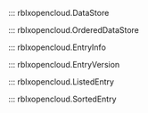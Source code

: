::: rblxopencloud.DataStore

::: rblxopencloud.OrderedDataStore

::: rblxopencloud.EntryInfo

::: rblxopencloud.EntryVersion

::: rblxopencloud.ListedEntry

::: rblxopencloud.SortedEntry

